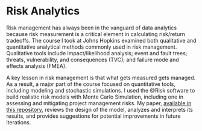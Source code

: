 # Risk Analytics

Risk management has always been in the vanguard of data analytics because risk measurement is a critical element in calculating risk/return tradeoffs. The  course I took at Johns Hopkins examined both qualitative and quantitative analytical methods commonly used in risk management. Qualitative tools include impact/likelihood analysis; event and fault trees; threats, vulnerability, and consequences (TVC); and failure mode and effects analysis (FMEA).

A key lesson in risk management is that what gets measured gets managed. As a result, a major part of the course focused on quantitative tools, including modeling and stochastic simulations. I used the @Risk software to build realistic risk models with Monte Carlo Simulation, including one in assessing and mitigating project management risks. My paper, <a href="https://github.com/eburke16/RiskAnalytics/blob/main/ElaineBurke_RiskAnalytics.pdf">available in this repository</a>, reviews the design of the model, analyzes and interprets its results, and provides suggestions for potential improvements in future iterations.
